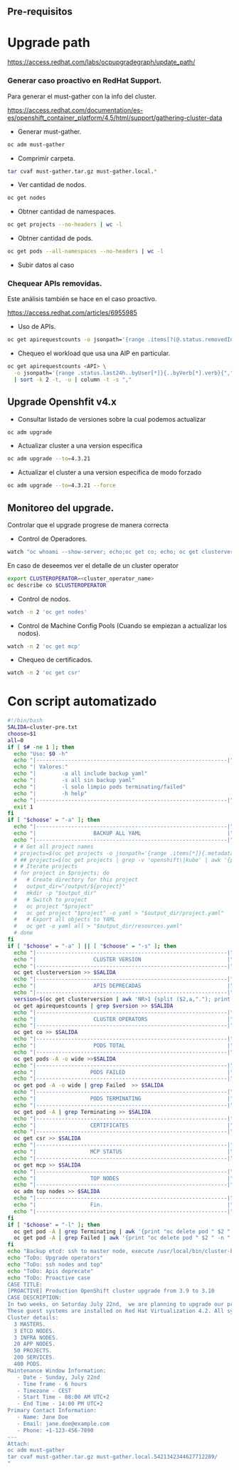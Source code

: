 ## Pre-requisitos

# Upgrade path

https://access.redhat.com/labs/ocpupgradegraph/update_path/

### Generar caso proactivo en RedHat Support.

Para generar el must-gather con la info del cluster.

https://access.redhat.com/documentation/es-es/openshift_container_platform/4.5/html/support/gathering-cluster-data

- Generar must-gather.
```sh
oc adm must-gather
```
- Comprimir carpeta.
```sh
tar cvaf must-gather.tar.gz must-gather.local.*
```
- Ver cantidad de nodos.
```sh
oc get nodes
```
- Obtner cantidad de namespaces.
```sh
oc get projects --no-headers | wc -l
```
- Obtner cantidad de pods.
```sh
oc get pods --all-namespaces --no-headers | wc -l
```

- Subir datos al caso

### Chequear APIs removidas.
Este análisis también se hace en el caso proactivo.

https://access.redhat.com/articles/6955985

- Uso de APIs.
```sh
oc get apirequestcounts -o jsonpath='{range .items[?(@.status.removedInRelease!="")]}{.status.removedInRelease}{"\t"}{.status.requestCount}{"\t"}{.metadata.name}{"\n"}{end}'
```

- Chequeo el workload que usa una AIP en particular.
```sh
oc get apirequestcounts <API> \
  -o jsonpath='{range .status.last24h..byUser[*]}{..byVerb[*].verb}{","}{.username}{","}{.userAgent}{"\n"}{end}' \
  | sort -k 2 -t, -u | column -t -s ","
```
## Upgrade Openshfit v4.x

* Consultar listado de versiones sobre la cual podemos actualizar

```sh
oc adm upgrade
```

* Actualizar cluster a una version especifica

```sh
oc adm upgrade --to=4.3.21
```

* Actualizar el cluster a una version especifica de modo forzado

```sh
oc adm upgrade --to=4.3.21 --force
```

## Monitoreo del upgrade.

Controlar que el upgrade progrese de manera correcta

* Control de Operadores.
```sh
watch "oc whoami --show-server; echo;oc get co; echo; oc get clusterversion; echo; oc get mcp;"
```
En caso de deseemos ver el detalle de un cluster operator

```sh
export CLUSTEROPERATOR=<cluster_operator_name>
oc describe co $CLUSTEROPERATOR
```

* Control de nodos.
```sh
watch -n 2 'oc get nodes'
```
* Control de Machine Config Pools (Cuando se empiezan a actualizar los nodos).
```sh
watch -n 2 'oc get mcp'
```
* Chequeo de certificados.
```sh
watch -n 2 'oc get csr'
```


# Con script automatizado

```sh
#!/bin/bash
SALIDA=cluster-pre.txt
choose=$1
all=0
if [ $# -ne 1 ]; then
  echo "Uso: $0 -h"
  echo "|------------------------------------------------------------|"
  echo "| Valores:"
  echo "|        -a all include backup yaml"
  echo "|        -s all sin backup yaml"
  echo "|        -l solo limpio pods terminating/failed"  
  echo "|        -h help"
  echo "|------------------------------------------------------------|"
  exit 1
fi
if [ "$choose" = "-a" ]; then
  echo "|------------------------------------------------------------|" >> $SALIDA
  echo "|                  BACKUP ALL YAML                           |" >> $SALIDA
  echo "|------------------------------------------------------------|" >> $SALIDA
  # # Get all project names
  # projects=$(oc get projects -o jsonpath='{range .items[*]}{.metadata.name}{"\n"}{end}')
  # ## projects=$(oc get projects | grep -v 'openshift\|kube' | awk '{print $1}')
  # # Iterate projects
  # for project in $projects; do
  #   # Create directory for this project
  #   output_dir="/output/${project}"
  #   mkdir -p "$output_dir"
  #   # Switch to project
  #   oc project "$project"
  #   oc get project "$project" -o yaml > "$output_dir/project.yaml"
  #   # Export all objects to YAML
  #   oc get -o yaml all > "$output_dir/resources.yaml"
  # done
fi
if [ "$choose" = "-a" ] || [ "$choose" = "-s" ]; then
  echo "|------------------------------------------------------------|" >> $SALIDA
  echo "|                  CLUSTER VERSION                           |" >> $SALIDA
  echo "|------------------------------------------------------------|" >> $SALIDA
  oc get clusterversion >> $SALIDA
  echo "|------------------------------------------------------------|" >> $SALIDA
  echo "|                  APIS DEPRECADAS                           |" >> $SALIDA
  echo "|------------------------------------------------------------|" >> $SALIDA
  version=$(oc get clusterversion | awk 'NR>1 {split ($2,a,"."); print "1."a[2]+14}')
  oc get apirequestcounts | grep $version >> $SALIDA
  echo "|------------------------------------------------------------|" >> $SALIDA
  echo "|                  CLUSTER OPERATORS                         |" >> $SALIDA
  echo "|------------------------------------------------------------|" >> $SALIDA
  oc get co >> $SALIDA
  echo "|------------------------------------------------------------|" >> $SALIDA
  echo "|                  PODS TOTAL                                |" >> $SALIDA
  echo "|------------------------------------------------------------|" >> $SALIDA
  oc get pods -A -o wide >>$SALIDA
  echo "|------------------------------------------------------------|" >> $SALIDA
  echo "|                 PODS FAILED                                |" >> $SALIDA
  echo "|------------------------------------------------------------|" >> $SALIDA
  oc get pod -A -o wide | grep Failed  >> $SALIDA
  echo "|------------------------------------------------------------|" >> $SALIDA
  echo "|                 PODS TERMINATING                           |" >> $SALIDA
  echo "|------------------------------------------------------------|" >> $SALIDA
  oc get pod -A | grep Terminating >> $SALIDA
  echo "|------------------------------------------------------------|" >> $SALIDA
  echo "|                 CERTIFICATES                               |" >> $SALIDA
  echo "|------------------------------------------------------------|" >> $SALIDA
  oc get csr >> $SALIDA
  echo "|------------------------------------------------------------|" >> $SALIDA
  echo "|                 MCP STATUS                                 |" >> $SALIDA
  echo "|------------------------------------------------------------|" >> $SALIDA
  oc get mcp >> $SALIDA
  echo "|------------------------------------------------------------|" >> $SALIDA
  echo "|                 TOP NODES                                  |" >> $SALIDA
  echo "|------------------------------------------------------------|" >> $SALIDA
  oc adm top nodes >> $SALIDA
  echo "|------------------------------------------------------------|" >> $SALIDA
  echo "|                 Fin.                                       |" >> $SALIDA
  echo "|------------------------------------------------------------|" >> $SALIDA
fi
if [ "$choose" = "-l" ]; then
  oc get pod -A | grep Terminating | awk '{print "oc delete pod " $2 " -n " $1 " --force "}'
  oc get pod -A | grep Failed | awk '{print "oc delete pod " $2 " -n " $1 " --force "}'
fi
echo "Backup etcd: ssh to master node, execute /usr/local/bin/cluster-backup.sh /home/core/assets/backup"
echo "ToDo: Upgrade operators"
echo "ToDo: ssh nodes and top"
echo "ToDo: Apis deprecate"
echo "ToDo: Proactive case
CASE TITLE:
[PROACTIVE] Production OpenShift cluster upgrade from 3.9 to 3.10
CASE DESCRIPTION: 
In two weeks, on Saturday July 22nd,  we are planning to upgrade our production cluster from OCP X.Y.Z to OCP X2.Y2.Z2 on RHEL7.5.
These guest systems are installed on Red Hat Virtualization 4.2. All systems have 8 vCPUs and 32GB of RAM. No memory or CPU over commitment is being used.
Cluster details:
  3 MASTERS.
  3 ETCD NODES.
  3 INFRA NODES.
  20 APP NODES.
  50 PROJECTS.
  200 SERVICES.
  400 PODS.
Maintenance Window Information:
   - Date - Sunday, July 22nd
   - Time frame - 6 hours
   - Timezone - CEST
   - Start Time - 08:00 AM UTC+2
   - End Time - 14:00 PM UTC+2
Primary Contact Information:
   - Name: Jane Doe
   - Email: jane.doe@example.com
   - Phone: +1-123-456-7890
---
Attach:
oc adm must-gather
tar cvaf must-gather.tar.gz must-gather.local.5421342344627712289/ 
"
```
